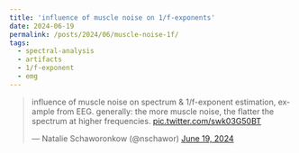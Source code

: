 ```yaml
---
title: 'influence of muscle noise on 1/f-exponents'
date: 2024-06-19
permalink: /posts/2024/06/muscle-noise-1f/
tags:
  - spectral-analysis
  - artifacts
  - 1/f-exponent
  - emg
---
```


<blockquote class="twitter-tweet"><p lang="en" dir="ltr">influence of muscle noise on spectrum &amp; 1/f-exponent estimation, example from EEG. generally: the more muscle noise, the flatter the spectrum at higher frequencies. <a href="https://t.co/swk03G50BT">pic.twitter.com/swk03G50BT</a></p>&mdash; Natalie Schaworonkow (@nschawor) <a href="https://twitter.com/nschawor/status/1803341449670402321?ref_src=twsrc%5Etfw">June 19, 2024</a></blockquote> <script async src="https://platform.twitter.com/widgets.js" charset="utf-8"></script> 
